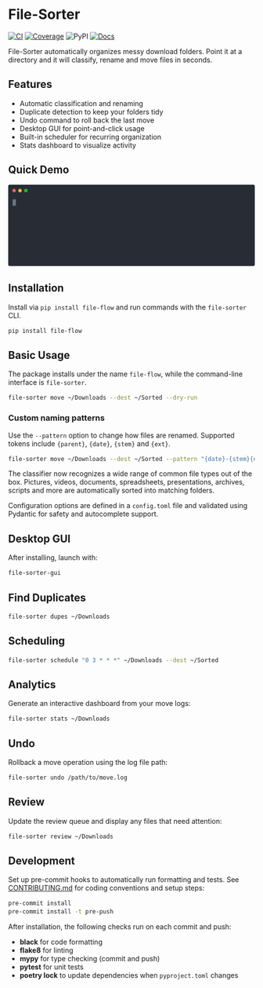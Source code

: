 # File-Sorter

[![CI](https://github.com/AshKuhlmann/file-sorter/actions/workflows/ci.yml/badge.svg)](https://github.com/AshKuhlmann/file-sorter/actions/workflows/ci.yml) [![Coverage](https://codecov.io/gh/AshKuhlmann/file-sorter/branch/main/graph/badge.svg)](https://codecov.io/gh/AshKuhlmann/file-sorter/branch/main) ![PyPI](https://img.shields.io/pypi/v/file-sorter) [![Docs](https://img.shields.io/badge/docs-online-blue)](https://ashkuhlmann.github.io/file-sorter/)

File-Sorter automatically organizes messy download folders. Point it at a directory and it will classify, rename and move files in seconds.

## Features
- Automatic classification and renaming
- Duplicate detection to keep your folders tidy
- Undo command to roll back the last move
- Desktop GUI for point-and-click usage
- Built-in scheduler for recurring organization
- Stats dashboard to visualize activity

## Quick Demo

![Demo](media/demo.svg)

## Installation
Install via `pip install file-flow` and run commands with the `file-sorter` CLI.
```bash
pip install file-flow
```

## Basic Usage
The package installs under the name `file-flow`, while the command-line
interface is `file-sorter`.
```bash
file-sorter move ~/Downloads --dest ~/Sorted --dry-run
```

### Custom naming patterns
Use the ``--pattern`` option to change how files are renamed. Supported tokens
include ``{parent}``, ``{date}``, ``{stem}`` and ``{ext}``.
```bash
file-sorter move ~/Downloads --dest ~/Sorted --pattern "{date}-{stem}{ext}"
```

The classifier now recognizes a wide range of common file types out of the box.
Pictures, videos, documents, spreadsheets, presentations, archives, scripts and
more are automatically sorted into matching folders.

Configuration options are defined in a `config.toml` file and validated using
Pydantic for safety and autocomplete support.


## Desktop GUI
After installing, launch with:
```bash
file-sorter-gui
```

## Find Duplicates
```bash
file-sorter dupes ~/Downloads
```

## Scheduling
```bash
file-sorter schedule "0 3 * * *" ~/Downloads --dest ~/Sorted
```

## Analytics
Generate an interactive dashboard from your move logs:
```bash
file-sorter stats ~/Downloads
```

## Undo
Rollback a move operation using the log file path:
```bash
file-sorter undo /path/to/move.log
```

## Review
Update the review queue and display any files that need attention:
```bash
file-sorter review ~/Downloads
```

## Development
Set up pre-commit hooks to automatically run formatting and tests. See [CONTRIBUTING.md](CONTRIBUTING.md) for coding conventions and setup steps:
```bash
pre-commit install
pre-commit install -t pre-push
```
After installation, the following checks run on each commit and push:
- **black** for code formatting
- **flake8** for linting
- **mypy** for type checking (commit and push)
- **pytest** for unit tests
- **poetry lock** to update dependencies when `pyproject.toml` changes

